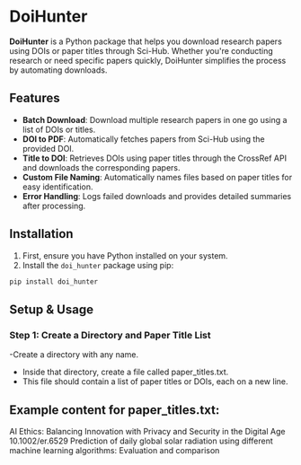 # DoiHunter

**DoiHunter** is a Python package that helps you download research papers using DOIs or paper titles through Sci-Hub. Whether you're conducting research or need specific papers quickly, DoiHunter simplifies the process by automating downloads.

## Features

- **Batch Download**: Download multiple research papers in one go using a list of DOIs or titles.
- **DOI to PDF**: Automatically fetches papers from Sci-Hub using the provided DOI.
- **Title to DOI**: Retrieves DOIs using paper titles through the CrossRef API and downloads the corresponding papers.
- **Custom File Naming**: Automatically names files based on paper titles for easy identification.
- **Error Handling**: Logs failed downloads and provides detailed summaries after processing.

## Installation

1. First, ensure you have Python installed on your system.
2. Install the `doi_hunter` package using pip:

```bash
pip install doi_hunter
````

## Setup & Usage

### Step 1: Create a Directory and Paper Title List
-Create a directory with any name.
- Inside that directory, create a file called paper_titles.txt.
- This file should contain a list of paper titles or DOIs, each on a new line.

Example content for paper_titles.txt:
-
AI Ethics: Balancing Innovation with Privacy and Security in the Digital Age
10.1002/er.6529
Prediction of daily global solar radiation using different machine learning algorithms: Evaluation and comparison

